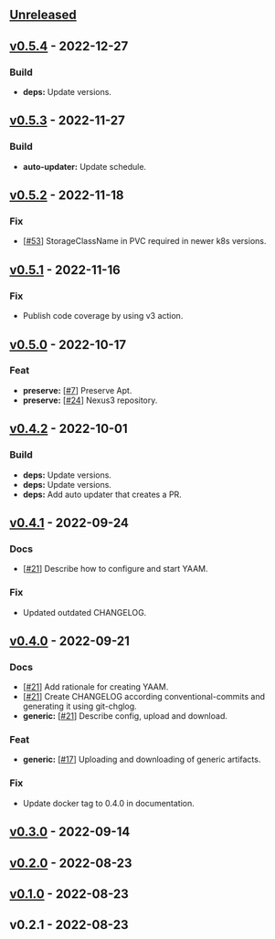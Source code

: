 <a name="unreleased"></a>
## [Unreleased]


<a name="v0.5.4"></a>
## [v0.5.4] - 2022-12-27
### Build
- **deps:** Update versions.


<a name="v0.5.3"></a>
## [v0.5.3] - 2022-11-27
### Build
- **auto-updater:** Update schedule.


<a name="v0.5.2"></a>
## [v0.5.2] - 2022-11-18
### Fix
- [[#53](https://github.com/030/yaam/issues/53)] StorageClassName in PVC required in newer k8s versions.


<a name="v0.5.1"></a>
## [v0.5.1] - 2022-11-16
### Fix
- Publish code coverage by using v3 action.


<a name="v0.5.0"></a>
## [v0.5.0] - 2022-10-17
### Feat
- **preserve:** [[#7](https://github.com/030/yaam/issues/7)] Preserve Apt.
- **preserve:** [[#24](https://github.com/030/yaam/issues/24)] Nexus3 repository.


<a name="v0.4.2"></a>
## [v0.4.2] - 2022-10-01
### Build
- **deps:** Update versions.
- **deps:** Update versions.
- **deps:** Add auto updater that creates a PR.


<a name="v0.4.1"></a>
## [v0.4.1] - 2022-09-24
### Docs
- [[#21](https://github.com/030/yaam/issues/21)] Describe how to configure and start YAAM.

### Fix
- Updated outdated CHANGELOG.


<a name="v0.4.0"></a>
## [v0.4.0] - 2022-09-21
### Docs
- [[#21](https://github.com/030/yaam/issues/21)] Add rationale for creating YAAM.
- [[#21](https://github.com/030/yaam/issues/21)] Create CHANGELOG according conventional-commits and generating it using git-chglog.
- **generic:** [[#21](https://github.com/030/yaam/issues/21)] Describe config, upload and download.

### Feat
- **generic:** [[#17](https://github.com/030/yaam/issues/17)] Uploading and downloading of generic artifacts.

### Fix
- Update docker tag to 0.4.0 in documentation.


<a name="v0.3.0"></a>
## [v0.3.0] - 2022-09-14

<a name="v0.2.0"></a>
## [v0.2.0] - 2022-08-23

<a name="v0.1.0"></a>
## [v0.1.0] - 2022-08-23

<a name="v0.2.1"></a>
## v0.2.1 - 2022-08-23

[Unreleased]: https://github.com/030/yaam/compare/v0.5.4...HEAD
[v0.5.4]: https://github.com/030/yaam/compare/v0.5.3...v0.5.4
[v0.5.3]: https://github.com/030/yaam/compare/v0.5.2...v0.5.3
[v0.5.2]: https://github.com/030/yaam/compare/v0.5.1...v0.5.2
[v0.5.1]: https://github.com/030/yaam/compare/v0.5.0...v0.5.1
[v0.5.0]: https://github.com/030/yaam/compare/v0.4.2...v0.5.0
[v0.4.2]: https://github.com/030/yaam/compare/v0.4.1...v0.4.2
[v0.4.1]: https://github.com/030/yaam/compare/v0.4.0...v0.4.1
[v0.4.0]: https://github.com/030/yaam/compare/v0.3.0...v0.4.0
[v0.3.0]: https://github.com/030/yaam/compare/v0.2.0...v0.3.0
[v0.2.0]: https://github.com/030/yaam/compare/v0.1.0...v0.2.0
[v0.1.0]: https://github.com/030/yaam/compare/v0.2.1...v0.1.0
